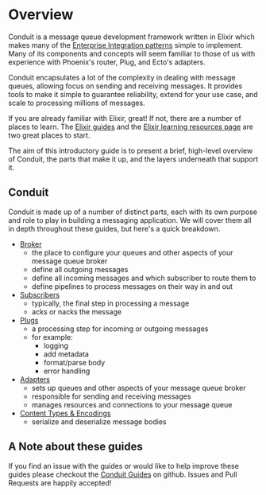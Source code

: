 # Overview

Conduit is a message queue development framework written in Elixir which makes many of the [Enterprise Integration patterns](http://www.enterpriseintegrationpatterns.com/) simple to implement. Many of its components and concepts will seem familiar to those of us with experience with Phoenix's router, Plug, and Ecto's adapters.

Conduit encapsulates a lot of the complexity in dealing with message queues, allowing focus on sending and receiving messages. It provides tools to make it simple to
guarantee reliability, extend for your use case, and scale to processing millions of messages.

If you are already familiar with Elixir, great! If not, there are a number of places to learn. The [Elixir guides](https://elixir-lang.org/getting-started/introduction.html) and the [Elixir learning resources page](https://elixir-lang.org/learning.html) are two great places to start.

The aim of this introductory guide is to present a brief, high-level overview of Conduit, the parts that make it up, and the layers underneath that support it.

## Conduit

Conduit is made up of a number of distinct parts, each with its own purpose and role to play in building a messaging application. We will cover them all in depth throughout these guides, but here's a quick breakdown.

- [Broker](broker.html)
  - the place to configure your queues and other aspects of your message queue broker
  - define all outgoing messages
  - define all incoming messages and which subscriber to route them to
  - define pipelines to process messages on their way in and out
- [Subscribers](subscribers.html)
  - typically, the final step in processing a message
  - acks or nacks the message
- [Plugs](plugs.html)
  - a processing step for incoming or outgoing messages
  - for example:
    - logging
    - add metadata
    - format/parse body
    - error handling
- [Adapters](adapters.html)
  - sets up queues and other aspects of your message queue broker
  - responsible for sending and receiving messages
  - manages resources and connections to your message queue
- [Content Types & Encodings](content-types-and-encodings.html)
  - serialize and deserialize message bodies

## A Note about these guides

If you find an issue with the guides or would like to help improve these guides please checkout the [Conduit Guides](https://github.com/conduitframework/conduit/tree/master/guides/) on github. Issues and Pull Requests are happily accepted!
